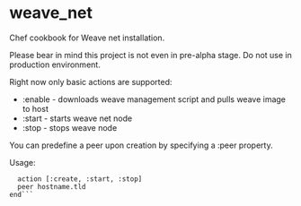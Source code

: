 # weave_net

Chef cookbook for Weave net installation.

Please bear in mind this project is not even in pre-alpha stage. Do not use in
production environment.

Right now only basic actions are supported:

* :enable - downloads weave management script and pulls weave image to host
* :start - starts weave net node
* :stop - stops weave node

You can predefine a peer upon creation by specifying a :peer property.

Usage:

```weave_net_node "master" do
  action [:create, :start, :stop]
  peer hostname.tld
end```
